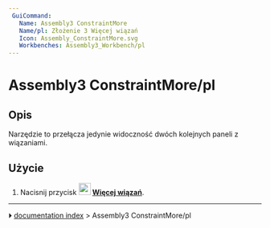 ```yaml
---
 GuiCommand:
   Name: Assembly3 ConstraintMore
   Name/pl: Złożenie 3 Więcej wiązań
   Icon: Assembly_ConstraintMore.svg
   Workbenches: Assembly3_Workbench/pl
---
```


# Assembly3 ConstraintMore/pl

## Opis

Narzędzie to przełącza jedynie widoczność dwóch kolejnych paneli z wiązaniami.

## Użycie

1.  Nacisnij przycisk **<img src="images/Assembly_ConstraintMore.svg" width=24px> [Więcej wiązań](Assembly3_ConstraintMore/pl.md)**.



---
⏵ [documentation index](../README.md) > Assembly3 ConstraintMore/pl
